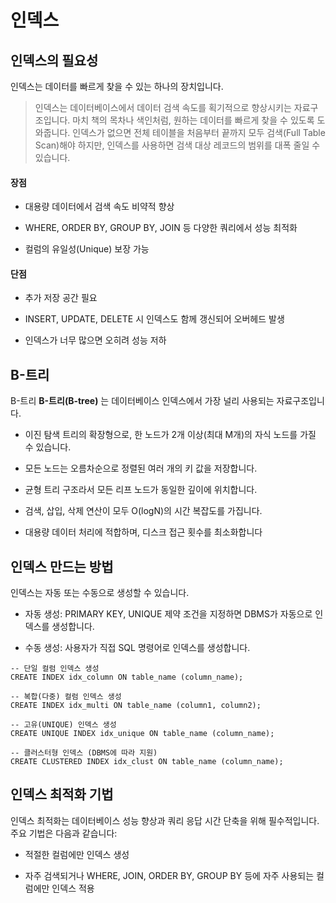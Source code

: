 # 인덱스

## 인덱스의 필요성
인덱스는 데이터를 빠르게 찾을 수 있는 하나의 장치입니다.
>인덱스는 데이터베이스에서 데이터 검색 속도를 획기적으로 향상시키는 자료구조입니다. 
> 마치 책의 목차나 색인처럼, 원하는 데이터를 빠르게 찾을 수 있도록 도와줍니다. 인덱스가 없으면 전체 테이블을 처음부터 끝까지 모두 검색(Full Table Scan)해야 하지만, 인덱스를 사용하면 검색 대상 레코드의 범위를 대폭 줄일 수 있습니다.

#### 장점

- 대용량 데이터에서 검색 속도 비약적 향상

- WHERE, ORDER BY, GROUP BY, JOIN 등 다양한 쿼리에서 성능 최적화

- 컬럼의 유일성(Unique) 보장 가능
#### 단점

- 추가 저장 공간 필요

- INSERT, UPDATE, DELETE 시 인덱스도 함께 갱신되어 오버헤드 발생

- 인덱스가 너무 많으면 오히려 성능 저하
## B-트리
B-트리
**B-트리(B-tree)** 는 데이터베이스 인덱스에서 가장 널리 사용되는 자료구조입니다.

- 이진 탐색 트리의 확장형으로, 한 노드가 2개 이상(최대 M개)의 자식 노드를 가질 수 있습니다.

- 모든 노드는 오름차순으로 정렬된 여러 개의 키 값을 저장합니다.

- 균형 트리 구조라서 모든 리프 노드가 동일한 깊이에 위치합니다.

- 검색, 삽입, 삭제 연산이 모두 O(logN)의 시간 복잡도를 가집니다.

- 대용량 데이터 처리에 적합하며, 디스크 접근 횟수를 최소화합니다
## 인덱스 만드는 방법
인덱스는 자동 또는 수동으로 생성할 수 있습니다.

- 자동 생성: PRIMARY KEY, UNIQUE 제약 조건을 지정하면 DBMS가 자동으로 인덱스를 생성합니다.

- 수동 생성: 사용자가 직접 SQL 명령어로 인덱스를 생성합니다.
 ```aiignore
-- 단일 컬럼 인덱스 생성
CREATE INDEX idx_column ON table_name (column_name);

-- 복합(다중) 컬럼 인덱스 생성
CREATE INDEX idx_multi ON table_name (column1, column2);

-- 고유(UNIQUE) 인덱스 생성
CREATE UNIQUE INDEX idx_unique ON table_name (column_name);

-- 클러스터형 인덱스 (DBMS에 따라 지원)
CREATE CLUSTERED INDEX idx_clust ON table_name (column_name);

```
## 인덱스 최적화 기법
인덱스 최적화는 데이터베이스 성능 향상과 쿼리 응답 시간 단축을 위해 필수적입니다.
주요 기법은 다음과 같습니다:

- 적절한 컬럼에만 인덱스 생성

- 자주 검색되거나 WHERE, JOIN, ORDER BY, GROUP BY 등에 자주 사용되는 컬럼에만 인덱스 적용
